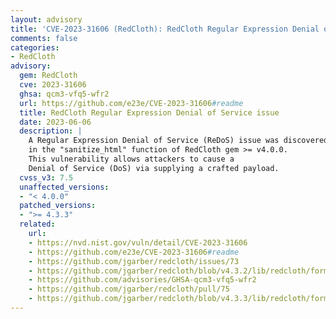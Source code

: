 ```yaml
---
layout: advisory
title: 'CVE-2023-31606 (RedCloth): RedCloth Regular Expression Denial of Service issue'
comments: false
categories:
- RedCloth
advisory:
  gem: RedCloth
  cve: 2023-31606
  ghsa: qcm3-vfq5-wfr2
  url: https://github.com/e23e/CVE-2023-31606#readme
  title: RedCloth Regular Expression Denial of Service issue
  date: 2023-06-06
  description: |
    A Regular Expression Denial of Service (ReDoS) issue was discovered
    in the "sanitize_html" function of RedCloth gem >= v4.0.0.
    This vulnerability allows attackers to cause a
    Denial of Service (DoS) via supplying a crafted payload.
  cvss_v3: 7.5
  unaffected_versions:
  - "< 4.0.0"
  patched_versions:
  - ">= 4.3.3"
  related:
    url:
    - https://nvd.nist.gov/vuln/detail/CVE-2023-31606
    - https://github.com/e23e/CVE-2023-31606#readme
    - https://github.com/jgarber/redcloth/issues/73
    - https://github.com/jgarber/redcloth/blob/v4.3.2/lib/redcloth/formatters/html.rb#L327
    - https://github.com/advisories/GHSA-qcm3-vfq5-wfr2
    - https://github.com/jgarber/redcloth/pull/75
    - https://github.com/jgarber/redcloth/blob/v4.3.3/lib/redcloth/formatters/html.rb#L327
---
```

